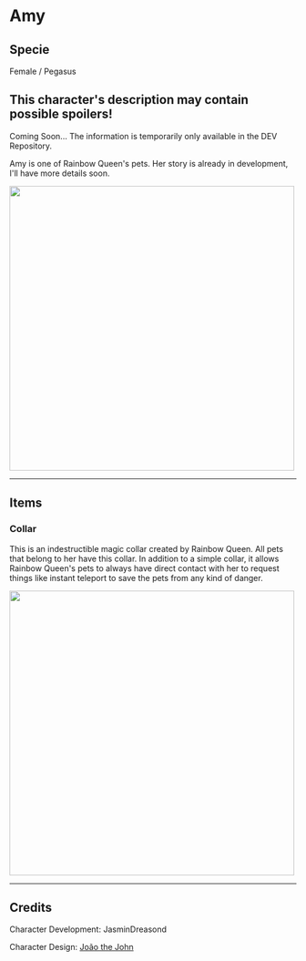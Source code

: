 # Amy

## Specie

Female / Pegasus

## This character's description may contain possible spoilers!

Coming Soon...
The information is temporarily only available in the DEV Repository.

Amy is one of Rainbow Queen's pets. Her story is already in development, I'll have more details soon.

<img src="https://github.com/JasminDreasond/Pony-Driland/blob/main/docs/img/characters/amy/wip.png?raw=true" height="500">

<hr/>

## Items

### Collar

This is an indestructible magic collar created by Rainbow Queen. All pets that belong to her have this collar. In addition to a simple collar, it allows Rainbow Queen's pets to always have direct contact with her to request things like instant teleport to save the pets from any kind of danger.

<img src="https://github.com/JasminDreasond/Pony-Driland/blob/main/docs/img/characters/amy/wip-collar.jpg?raw=true" height="500">

<hr/>

## Credits

Character Development: JasminDreasond

Character Design: <a href="https://derpibooru.org/tags/artist-colon-joaothejohn" target="_blank">João the John</a>